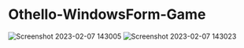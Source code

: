 # Othello-WindowsForm-Game

![Screenshot 2023-02-07 143005](https://user-images.githubusercontent.com/73343170/217246532-e5f962c8-3065-45a4-868c-f5ccbdd4bde5.jpg)
![Screenshot 2023-02-07 143023](https://user-images.githubusercontent.com/73343170/217246541-d5e52bfa-f9fe-4c07-8a54-a7a3f58c9175.jpg)
